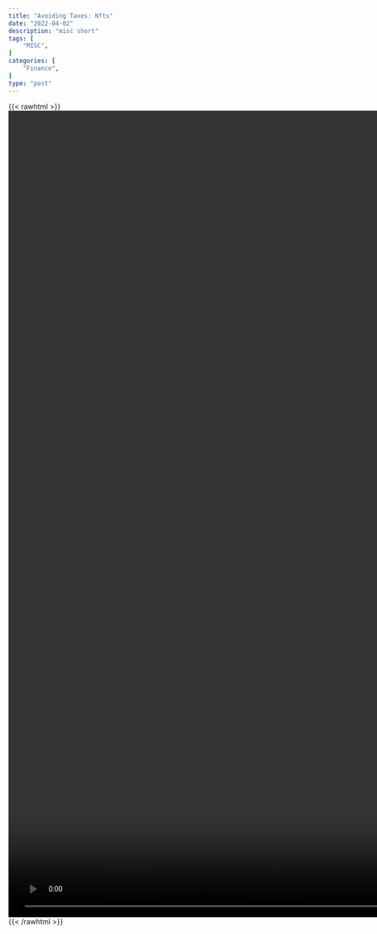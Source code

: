 ```yaml
---
title: "Avoiding Taxes: Nfts"
date: "2022-04-02"
description: "misc short"
tags: [
    "MISC",
]
categories: [
    "Finance",
]
type: "post"
---
```

{{< rawhtml >}}
    <video style="height:40vh;width:auto" overflow="hidden" controls>
        <source src="https://clips.dev00ps.com/MISC/How_To_Avoid_Paying_Taxes_With_NFTs.mp4" type="video/mp4"> 
    </video>
{{< /rawhtml >}}